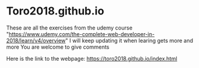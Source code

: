 # Toro2018.github.io
These are all the exercises from the udemy course "https://www.udemy.com/the-complete-web-developer-in-2018/learn/v4/overview"
I will keep updating it when learing gets more and more
You are welcome to give comments

Here is the link to the webpage: https://toro2018.github.io/index.html
